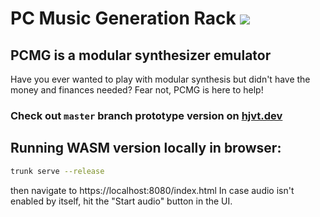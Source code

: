 # PC Music Generation Rack [![](https://tokei.rs/b1/github/JohnDowson/pcmg)](https://github.com/JohnDowson/pcmg)
## PCMG is a modular synthesizer emulator
Have you ever wanted to play with modular synthesis but didn't have the money and finances needed?
Fear not, PCMG is here to help!

### Check out `master` branch prototype version on [hjvt.dev](https://hjvt.dev/pcmg)

## Running WASM version locally in browser:
```sh
trunk serve --release
```
then navigate to https://localhost:8080/index.html
In case audio isn't enabled by itself, hit the "Start audio" button in the UI.
